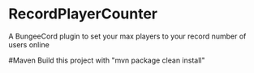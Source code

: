 # RecordPlayerCounter
A BungeeCord plugin to set your max players to your record number of users online

#Maven
Build this project with "mvn package clean install"